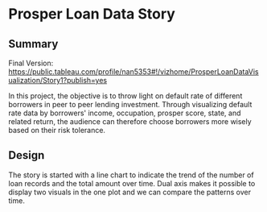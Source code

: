 # Prosper Loan Data Story

## Summary

Final Version: https://public.tableau.com/profile/nan5353#!/vizhome/ProsperLoanDataVisualization/Story1?publish=yes

In this project, the objective is to throw light on default rate of different borrowers in peer to peer lending investment. Through visualizing default rate data by borrowers' income, occupation, prosper score, state, and related return, the audience can therefore choose borrowers more wisely based on their risk tolerance. 

## Design

The story is started with a line chart to indicate the trend of the number of loan records and the total amount over time. Dual axis makes it possible to display two visuals in the one plot and we can compare the patterns over time.
